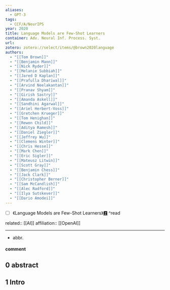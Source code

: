 ```yaml
---
aliases:
  - GPT-3
tags:
  - CCF/A/NeurIPS
year: 2020
title: Language Models are Few-Shot Learners
container: Adv. Neural Inf. Process. Syst.
url: 
zotero: zotero://select/items/@brown2020language
authors:
  - "[[Tom Brown]]"
  - "[[Benjamin Mann]]"
  - "[[Nick Ryder]]"
  - "[[Melanie Subbiah]]"
  - "[[Jared D Kaplan]]"
  - "[[Prafulla Dhariwal]]"
  - "[[Arvind Neelakantan]]"
  - "[[Pranav Shyam]]"
  - "[[Girish Sastry]]"
  - "[[Amanda Askell]]"
  - "[[Sandhini Agarwal]]"
  - "[[Ariel Herbert-Voss]]"
  - "[[Gretchen Krueger]]"
  - "[[Tom Henighan]]"
  - "[[Rewon Child]]"
  - "[[Aditya Ramesh]]"
  - "[[Daniel Ziegler]]"
  - "[[Jeffrey Wu]]"
  - "[[Clemens Winter]]"
  - "[[Chris Hesse]]"
  - "[[Mark Chen]]"
  - "[[Eric Sigler]]"
  - "[[Mateusz Litwin]]"
  - "[[Scott Gray]]"
  - "[[Benjamin Chess]]"
  - "[[Jack Clark]]"
  - "[[Christopher Berner]]"
  - "[[Sam McCandlish]]"
  - "[[Alec Radford]]"
  - "[[Ilya Sutskever]]"
  - "[[Dario Amodei]]"
---
```

- [ ] 《Language Models are Few-Shot Learners》[🆉](zotero://select/items/@brown2020language) ^read

related:: [[AI]]
affiliation:: [[OpenAI]]

---

- abbr.

#### comment

## 0 abstract

## 1 Intro


